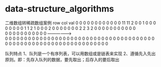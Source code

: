# data-structure_algorithms
二维数组转稀疏数组案例
                                      row  col  val
0 0 0 0 0 0 0 0 0 0 0             0   11   11   2
0 0 1 0 0 0 0 0 0 0 0             1   1    2    1
0 0 0 2 0 0 0 0 0 0 0             2   2    3    2
0 0 0 0 0 0 0 0 0 0 0             
0 0 0 0 0 0 0 0 0 0 0   ——————>         
0 0 0 0 0 0 0 0 0 0 0
0 0 0 0 0 0 0 0 0 0 0
0 0 0 0 0 0 0 0 0 0 0
0 0 0 0 0 0 0 0 0 0 0
0 0 0 0 0 0 0 0 0 0 0
0 0 0 0 0 0 0 0 0 0 0

队列特点
    1、队列是一个有序列表，可以用数组或是链表来实现
    2、遵循先入先出原则。即：先存入队列的数据，要先取出；后存入的要后取出